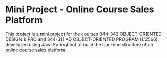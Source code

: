 # Mini Project - Online Course Sales Platform

This project is a mini project for the courses 344-342 OBJECT-ORIENTED DESIGN & PRO and 344-311 AD OBJECT-ORIENTED PROGRAM (1/2566), developed using Java Springboot to build the backend structure of an online course sales platform.
